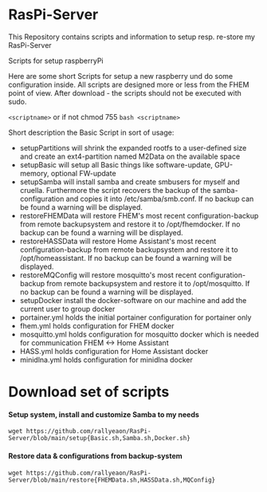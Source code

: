 # RasPi-Server
This Repository contains scripts and information to setup resp. re-store my RasPi-Server

Scripts for setup raspberryPi

Here are some short Scripts for setup a new raspberry und do some configuration inside. All scripts are designed more or less from the FHEM point of view. After download - the scripts should not be executed with sudo.

`<scriptname>`
or if not chmod 755
`bash <scriptname>`

Short description the Basic Script in sort of usage:

* setupPartitions will shrink the expanded rootfs to a user-defined size and create an ext4-partition named M2Data on the available space 
* setupBasic will setup all Basic things like software-update, GPU-memory, optional FW-update
* setupSamba will install samba and create smbusers for myself and cruella. Furthermore the script recovers the backup of the samba-configuration and copies it into /etc/samba/smb.conf. If no backup can be found a warning will be displayed.
* restoreFHEMData will restore FHEM's most recent configuration-backup from remote backupsystem and restore it to /opt/fhemdocker. If no backup can be found a warning will be displayed.
* restoreHASSData will restore Home Assistant's most recent configuration-backup from remote backupsystem and restore it to /opt/homeassistant. If no backup can be found a warning will be displayed.
* restoreMQConfig will restore mosquitto's most recent configuration-backup from remote backupsystem and restore it to /opt/mosquitto. If no backup can be found a warning will be displayed.
* setupDocker install the docker-software on our machine and add the current user to group docker
* portainer.yml holds the initial portainer configuration for portainer only
* fhem.yml holds configuration for FHEM docker
* mosquitto.yml holds configuration for mosquitto docker which is needed for communication FHEM <-> Home Assistant
* HASS.yml holds configuration for Home Assistant docker
* minidlna.yml holds configuration for minidlna docker
# Download set of scripts
#### Setup system, install and customize Samba to my needs
`wget https://github.com/rallyeaon/RasPi-Server/blob/main/setup{Basic.sh,Samba.sh,Docker.sh}`
#### Restore data & configurations from backup-system
`wget https://github.com/rallyeaon/RasPi-Server/blob/main/restore{FHEMData.sh,HASSData.sh,MQConfig}`
